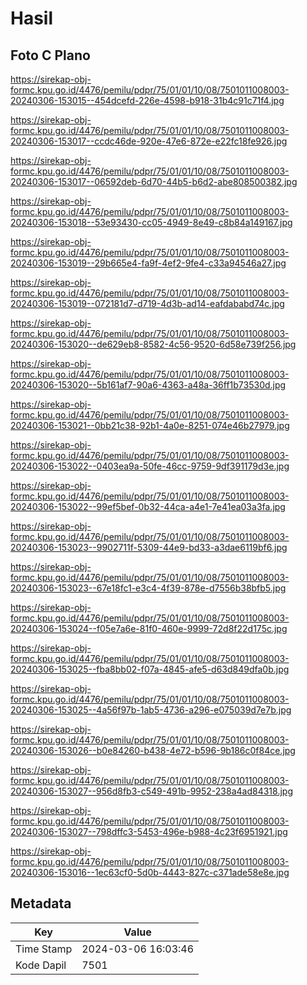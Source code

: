 # Hasil

## Foto C Plano

https://sirekap-obj-formc.kpu.go.id/4476/pemilu/pdpr/75/01/01/10/08/7501011008003-20240306-153015--454dcefd-226e-4598-b918-31b4c91c71f4.jpg

https://sirekap-obj-formc.kpu.go.id/4476/pemilu/pdpr/75/01/01/10/08/7501011008003-20240306-153017--ccdc46de-920e-47e6-872e-e22fc18fe926.jpg

https://sirekap-obj-formc.kpu.go.id/4476/pemilu/pdpr/75/01/01/10/08/7501011008003-20240306-153017--06592deb-6d70-44b5-b6d2-abe808500382.jpg

https://sirekap-obj-formc.kpu.go.id/4476/pemilu/pdpr/75/01/01/10/08/7501011008003-20240306-153018--53e93430-cc05-4949-8e49-c8b84a149167.jpg

https://sirekap-obj-formc.kpu.go.id/4476/pemilu/pdpr/75/01/01/10/08/7501011008003-20240306-153019--29b665e4-fa9f-4ef2-9fe4-c33a94546a27.jpg

https://sirekap-obj-formc.kpu.go.id/4476/pemilu/pdpr/75/01/01/10/08/7501011008003-20240306-153019--072181d7-d719-4d3b-ad14-eafdababd74c.jpg

https://sirekap-obj-formc.kpu.go.id/4476/pemilu/pdpr/75/01/01/10/08/7501011008003-20240306-153020--de629eb8-8582-4c56-9520-6d58e739f256.jpg

https://sirekap-obj-formc.kpu.go.id/4476/pemilu/pdpr/75/01/01/10/08/7501011008003-20240306-153020--5b161af7-90a6-4363-a48a-36ff1b73530d.jpg

https://sirekap-obj-formc.kpu.go.id/4476/pemilu/pdpr/75/01/01/10/08/7501011008003-20240306-153021--0bb21c38-92b1-4a0e-8251-074e46b27979.jpg

https://sirekap-obj-formc.kpu.go.id/4476/pemilu/pdpr/75/01/01/10/08/7501011008003-20240306-153022--0403ea9a-50fe-46cc-9759-9df391179d3e.jpg

https://sirekap-obj-formc.kpu.go.id/4476/pemilu/pdpr/75/01/01/10/08/7501011008003-20240306-153022--99ef5bef-0b32-44ca-a4e1-7e41ea03a3fa.jpg

https://sirekap-obj-formc.kpu.go.id/4476/pemilu/pdpr/75/01/01/10/08/7501011008003-20240306-153023--9902711f-5309-44e9-bd33-a3dae6119bf6.jpg

https://sirekap-obj-formc.kpu.go.id/4476/pemilu/pdpr/75/01/01/10/08/7501011008003-20240306-153023--67e18fc1-e3c4-4f39-878e-d7556b38bfb5.jpg

https://sirekap-obj-formc.kpu.go.id/4476/pemilu/pdpr/75/01/01/10/08/7501011008003-20240306-153024--f05e7a6e-81f0-460e-9999-72d8f22d175c.jpg

https://sirekap-obj-formc.kpu.go.id/4476/pemilu/pdpr/75/01/01/10/08/7501011008003-20240306-153025--fba8bb02-f07a-4845-afe5-d63d849dfa0b.jpg

https://sirekap-obj-formc.kpu.go.id/4476/pemilu/pdpr/75/01/01/10/08/7501011008003-20240306-153025--4a56f97b-1ab5-4736-a296-e075039d7e7b.jpg

https://sirekap-obj-formc.kpu.go.id/4476/pemilu/pdpr/75/01/01/10/08/7501011008003-20240306-153026--b0e84260-b438-4e72-b596-9b186c0f84ce.jpg

https://sirekap-obj-formc.kpu.go.id/4476/pemilu/pdpr/75/01/01/10/08/7501011008003-20240306-153027--956d8fb3-c549-491b-9952-238a4ad84318.jpg

https://sirekap-obj-formc.kpu.go.id/4476/pemilu/pdpr/75/01/01/10/08/7501011008003-20240306-153027--798dffc3-5453-496e-b988-4c23f6951921.jpg

https://sirekap-obj-formc.kpu.go.id/4476/pemilu/pdpr/75/01/01/10/08/7501011008003-20240306-153016--1ec63cf0-5d0b-4443-827c-c371ade58e8e.jpg


## Metadata

| Key        | Value               |
| ---------- | ------------------- |
| Time Stamp | 2024-03-06 16:03:46 |
| Kode Dapil | 7501                |



